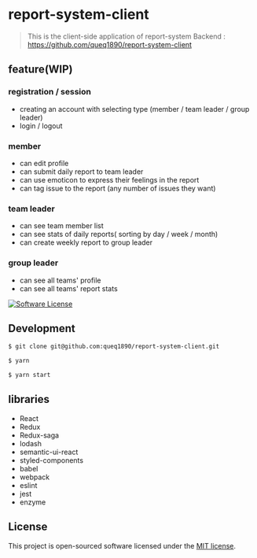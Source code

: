 # report-system-client

> This is the client-side application of report-system
> Backend : https://github.com/queq1890/report-system-client

## feature(WIP)

### registration / session

- creating an account with selecting type (member / team leader / group leader)
- login / logout

### member

- can edit profile
- can submit daily report to team leader
- can use emoticon to express their feelings in the report
- can tag issue to the report (any number of issues they want)

### team leader

- can see team member list
- can see stats of daily reports( sorting by day / week / month)
- can create weekly report to group leader

### group leader

- can see all teams' profile
- can see all teams' report stats

[![Software License](https://img.shields.io/badge/license-MIT-brightgreen.svg?style=flat)](LICENSE)

## Development

```bash
$ git clone git@github.com:queq1890/report-system-client.git

$ yarn

$ yarn start
```

## libraries

- React
- Redux
- Redux-saga
- lodash
- semantic-ui-react
- styled-components
- babel
- webpack
- eslint
- jest
- enzyme

## License

This project is open-sourced software licensed under the [MIT license](http://opensource.org/licenses/MIT).
